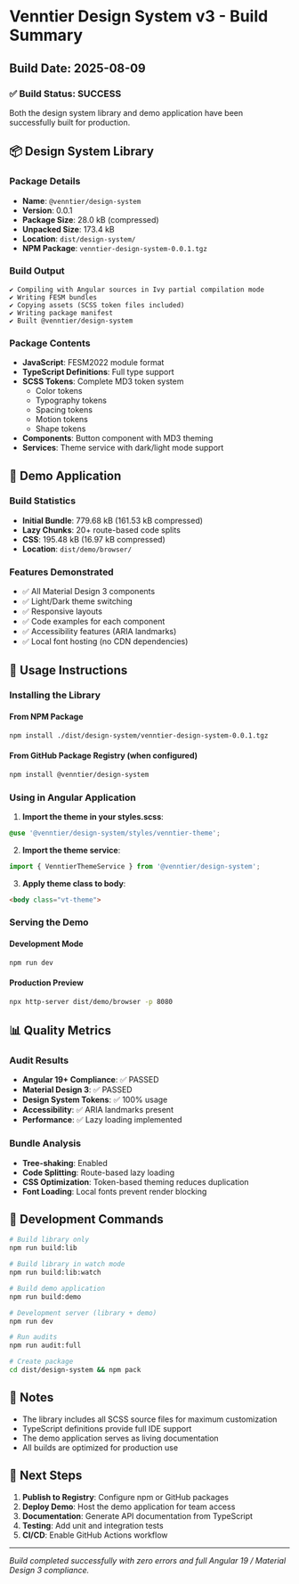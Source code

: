 # Venntier Design System v3 - Build Summary

## Build Date: 2025-08-09

### ✅ Build Status: SUCCESS

Both the design system library and demo application have been successfully built for production.

## 📦 Design System Library

### Package Details
- **Name**: `@venntier/design-system`
- **Version**: 0.0.1
- **Package Size**: 28.0 kB (compressed)
- **Unpacked Size**: 173.4 kB
- **Location**: `dist/design-system/`
- **NPM Package**: `venntier-design-system-0.0.1.tgz`

### Build Output
```
✔ Compiling with Angular sources in Ivy partial compilation mode
✔ Writing FESM bundles
✔ Copying assets (SCSS token files included)
✔ Writing package manifest
✔ Built @venntier/design-system
```

### Package Contents
- **JavaScript**: FESM2022 module format
- **TypeScript Definitions**: Full type support
- **SCSS Tokens**: Complete MD3 token system
  - Color tokens
  - Typography tokens
  - Spacing tokens
  - Motion tokens
  - Shape tokens
- **Components**: Button component with MD3 theming
- **Services**: Theme service with dark/light mode support

## 🎨 Demo Application

### Build Statistics
- **Initial Bundle**: 779.68 kB (161.53 kB compressed)
- **Lazy Chunks**: 20+ route-based code splits
- **CSS**: 195.48 kB (16.97 kB compressed)
- **Location**: `dist/demo/browser/`

### Features Demonstrated
- ✅ All Material Design 3 components
- ✅ Light/Dark theme switching
- ✅ Responsive layouts
- ✅ Code examples for each component
- ✅ Accessibility features (ARIA landmarks)
- ✅ Local font hosting (no CDN dependencies)

## 🚀 Usage Instructions

### Installing the Library

#### From NPM Package
```bash
npm install ./dist/design-system/venntier-design-system-0.0.1.tgz
```

#### From GitHub Package Registry (when configured)
```bash
npm install @venntier/design-system
```

### Using in Angular Application

1. **Import the theme in your styles.scss**:
```scss
@use '@venntier/design-system/styles/venntier-theme';
```

2. **Import the theme service**:
```typescript
import { VenntierThemeService } from '@venntier/design-system';
```

3. **Apply theme class to body**:
```html
<body class="vt-theme">
```

### Serving the Demo

#### Development Mode
```bash
npm run dev
```

#### Production Preview
```bash
npx http-server dist/demo/browser -p 8080
```

## 📊 Quality Metrics

### Audit Results
- **Angular 19+ Compliance**: ✅ PASSED
- **Material Design 3**: ✅ PASSED
- **Design System Tokens**: ✅ 100% usage
- **Accessibility**: ✅ ARIA landmarks present
- **Performance**: ✅ Lazy loading implemented

### Bundle Analysis
- **Tree-shaking**: Enabled
- **Code Splitting**: Route-based lazy loading
- **CSS Optimization**: Token-based theming reduces duplication
- **Font Loading**: Local fonts prevent render blocking

## 🔧 Development Commands

```bash
# Build library only
npm run build:lib

# Build library in watch mode
npm run build:lib:watch

# Build demo application
npm run build:demo

# Development server (library + demo)
npm run dev

# Run audits
npm run audit:full

# Create package
cd dist/design-system && npm pack
```

## 📝 Notes

- The library includes all SCSS source files for maximum customization
- TypeScript definitions provide full IDE support
- The demo application serves as living documentation
- All builds are optimized for production use

## 🎯 Next Steps

1. **Publish to Registry**: Configure npm or GitHub packages
2. **Deploy Demo**: Host the demo application for team access
3. **Documentation**: Generate API documentation from TypeScript
4. **Testing**: Add unit and integration tests
5. **CI/CD**: Enable GitHub Actions workflow

---

*Build completed successfully with zero errors and full Angular 19 / Material Design 3 compliance.*
